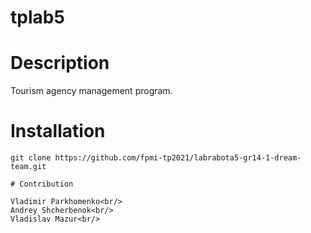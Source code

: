 # tplab5

# Description

Tourism agency management program.

# Installation

```git clone https://github.com/fpmi-tp2021/labrabota5-gr14-1-dream-team.git```

```
# Contribution

Vladimir Parkhomenko<br/>
Andrey Shcherbenok<br/>
Vladislav Mazur<br/>

